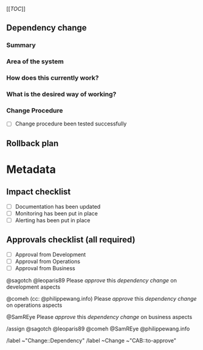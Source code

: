 [[_TOC_]]
## Dependency change
<!-- Dependency change, to be approved by the CAB before applying. -->

<!-- /confidential -->
<!-- If confidential, explain why -->

### Summary
<!-- Outline the issue being faced, and why this required a change !-->

### Area of the system
<!-- This might only be one part, but may involve multiple sections !-->

### How does this currently work?
<!-- The current process, and any associated business rules !-->

### What is the desired way of working?
<!-- After the change, what should the process be, and what should the business rules be !-->

<!-- Success criteria of change application (when relevant, include how to test) -->

### Change Procedure
- [ ] Change procedure been tested successfully

<!-- Include step by step description -->


## Rollback plan
<!-- Describe how to rollback the change in case the expected change is not working -->


<!-- METADATA for project management, please leave the following lines and edit as needed -->
# Metadata
<!-- PRIORITY: Uncomment /label quick actions as appropriate. The priority and severity assigned may be different to this !-->
<!--High : (This will bring a huge increase in performance/productivity/usability, or is a legislative requirement)-->
<!-- /label ~"Priority::1-High" -->
<!--Medium : (This will bring a good increase in performance/productivity/usability)-->
<!-- /label ~"Priority::2-Medium" -->
<!--Low : (anything else e.g., trivial, minor improvements) -->
<!--  /label ~"Priority::3-Low" -->

## Impact checklist
- [ ] Documentation has been updated
- [ ] Monitoring has been put in place
- [ ] Alerting has been put in place

## Approvals checklist (all required) 
- [ ] Approval from Development
- [ ] Approval from Operations
- [ ] Approval from Business
<!-- tick the corresponding checkbox [x], you may also add your @user handle at the end of the line -->

<!-- Trigger gitlab todo tasks --> 

@sagotch @leoparis89    Please *approve* this _dependency change_ on development aspects

@comeh (cc: @philippewang.info) Please *approve* this _dependency change_ on operations  aspects

@SamREye                   Please *approve* this _dependency change_ on business    aspects

<!-- comment next line if writing a draft -->
/assign @sagotch @leoparis89 @comeh @SamREye @philippewang.info

<!-- Quick actions for last approver : -->
<!-- /unlabel ~"CAB::to-approve" -->
<!-- /label ~"CAB::to-perform"   -->

/label ~"Change::Dependency" <!-- Regular change, to be approved by the CAB before applying. -->
/label ~Change ~"CAB::to-approve" <!-- labels for gitlab CAB Change issues management -->
<!-- METADATA - end -->
